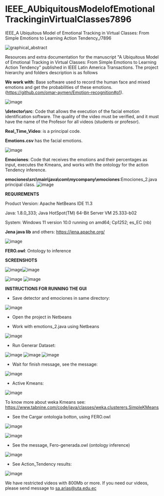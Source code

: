 # IEEE_AUbiquitousModelofEmotionalTrackinginVirtualClasses7896
IEEE_A Ubiquitous Model of Emotional Tracking in Virtual Classes: From Simple Emotions to Learning Action Tendency_/7896

![graphical_abstract](https://user-images.githubusercontent.com/132758488/236640949-80d0cd29-5176-4ddd-ba7e-63ddb4cc057e.png)

Resources and extra documentation for the manuscript "A Ubiquitous Model of Emotional Tracking in Virtual Classes: From Simple Emotions to Learning Action Tendency" published in IEEE Latin America Transactions. The project hierarchy and folders description is as follows


**We work with**: Base software used to record the human face and mixed emotions and get the probabilities of these emotions. (https://github.com/omar-aymen/Emotion-recognition#p1).

![image](https://user-images.githubusercontent.com/132758488/236630757-f8844bc0-c6c1-4483-aaba-7024a82818fb.png)


**\detector\src**: Code that allows the execution of the facial emotion identification software. The quality of the video must be verified, and it must have the name of the Profesor for all videos (students or profesor). 

**Real_Time_Video**: is a principal code. 

**Emotions.csv** has the facial emotions. 

![image](https://user-images.githubusercontent.com/132758488/236630861-23c0892b-7621-4600-8753-ce4e95c226f6.png)

**Emociones**: Code that receives the emotions and their percentages as input, executes the Kmeans, and works with the ontology for the action Tendency inference.

**emociones\src\main\java\com\mycompany\emociones**:Emociones_2.java principal class.
![image](https://user-images.githubusercontent.com/132758488/236631250-1ee59940-7369-4a86-a4e2-0ea921d664d0.png)

**REQUIREMENTS**

Product Version: Apache NetBeans IDE 11.3

Java: 1.8.0_333; Java HotSpot(TM) 64-Bit Server VM 25.333-b02

System: Windows 11 version 10.0 running on amd64; Cp1252; es_EC (nb)

**Jena java lib** and others: https://jena.apache.org/

![image](https://user-images.githubusercontent.com/132758488/236631919-e64327c3-5fae-4658-af7b-0659cece7787.png)

**FERO.owl**: Ontology to inference

**SCREENSHOTS**

![image](https://user-images.githubusercontent.com/132758488/236632379-26ef662b-5d4b-4e3b-bbc2-8d9e1c8c6ca5.png)![image](https://user-images.githubusercontent.com/132758488/236632401-0c68d4fd-9966-4954-b606-b13ed91309e2.png)

![image](https://user-images.githubusercontent.com/132758488/236632596-13e6744c-a7cf-48db-893d-d00990a84beb.png) ![image](https://user-images.githubusercontent.com/132758488/236632687-27ce6fdd-db6d-49a9-8ad5-479ba85dcc2b.png)

**INSTRUCTIONS FOR RUNNING THE GUI**

- Save detector and emociones in same directory:

![image](https://user-images.githubusercontent.com/132758488/236634884-f9e3126d-9e8c-44e1-8013-a3fdbfc18fb6.png)

- Open the project in Netbeans

- Work with emotions_2.java using Netbeans

![image](https://user-images.githubusercontent.com/132758488/236633051-2fbe9f94-bb10-4227-9fbd-655813276541.png)

- Run Generar Dataset:

![image](https://user-images.githubusercontent.com/132758488/236633168-10788f43-1b45-422e-a02b-d2be9163b461.png)
![image](https://user-images.githubusercontent.com/132758488/236633235-f7a563a8-c59d-4dcf-940b-3ba15a058415.png)
![image](https://user-images.githubusercontent.com/132758488/236633329-197cab9b-f691-44d5-af0f-58ea57debe79.png)

- Wait for finish message, see the message:

![image](https://user-images.githubusercontent.com/132758488/236633398-1cd24a12-841a-4f9f-a832-51d1a1232da4.png)

- Active Kmeans:

![image](https://user-images.githubusercontent.com/132758488/236633434-eafd6eb3-09fd-4bad-9bfa-b92ad147dd8a.png)

To know more about weka Kmeans see: https://www.tabnine.com/code/java/classes/weka.clusterers.SimpleKMeans

- See the Cargar ontologia botton, using FERO.owl

![image](https://user-images.githubusercontent.com/132758488/236633517-c1317481-d6ea-412a-8cb0-15fcde9f5766.png)

![image](https://user-images.githubusercontent.com/132758488/236633573-42359914-dd2b-45b0-8df6-63f1d229eccd.png)

- See the message, Fero-generada.owl (ontology inference)

![image](https://user-images.githubusercontent.com/132758488/236633631-1936bf19-955b-436c-80c6-deaf8a95b75f.png)

- See Action_Tendency results:

![image](https://user-images.githubusercontent.com/132758488/236633709-c88ea5fa-68b0-44db-99b6-02075c32c119.png)

We have restricted videos with 800Mb or more. If you need our videos, please send message to sa.arias@uta.edu.ec 























